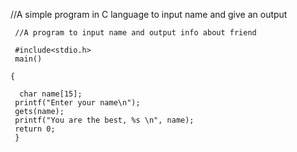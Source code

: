 //A simple program in C language to input name and give an output

     //A program to input name and output info about friend

     #include<stdio.h>
     main()

    {

      char name[15];
     printf("Enter your name\n");
     gets(name);
     printf("You are the best, %s \n", name);
     return 0;
     }
